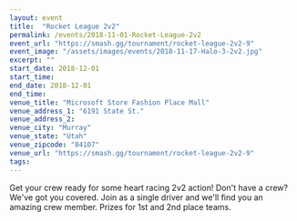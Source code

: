 ```yaml
---
layout: event
title:  "Rocket League 2v2"
permalink: /events/2018-11-01-Rocket-League-2v2
event_url: "https://smash.gg/tournament/rocket-league-2v2-9"
event_image: "/assets/images/events/2018-11-17-Halo-3-2v2.jpg"
excerpt: ""
start_date: 2018-12-01
start_time: 
end_date: 2018-12-01
end_time: 
venue_title: "Microsoft Store Fashion Place Mall"
venue_address_1: "6191 State St."
venue_address_2:
venue_city: "Murray"
venue_state: "Utah"
venue_zipcode: "84107"
venue_url: "https://smash.gg/tournament/rocket-league-2v2-9"
tags: 
---
```


Get your crew ready for some heart racing 2v2 action! Don't have a crew? We've got you covered. Join as a single driver and we'll find you an amazing crew member. Prizes for 1st and 2nd place teams.